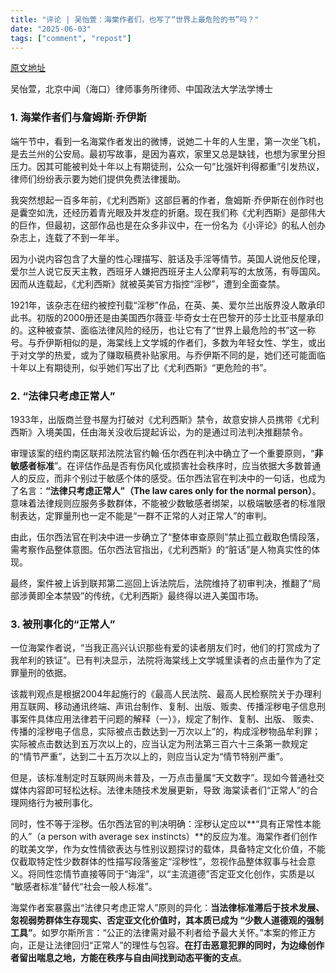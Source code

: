 ```yaml
---
title: "评论 | 吴怡萱：海棠作者们，也写了“世界上最危险的书”吗？" 
date: "2025-06-03"
tags: ["comment", "repost"] 
---
```


[原文地址](https://mp.weixin.qq.com/s/i_eEqnFL2MOAOtoqnVPj6A)

吴怡萱，北京中闻（海口）律师事务所律师、中国政法大学法学博士

### 1. 海棠作者们与詹姆斯·乔伊斯



端午节中，看到一名海棠作者发出的微博，说她二十年的人生里，第一次坐飞机，是去兰州的公安局。最初写故事，是因为喜欢，家里又总是缺钱，也想为家里分担压力。因其可能被判处十年以上有期徒刑，公众一句“比强奸判得都重”引发热议，律师们纷纷表示要为她们提供免费法律援助。

我突然想起一百多年前，《尤利西斯》这部巨著的作者，詹姆斯·乔伊斯在创作时也是囊空如洗，还经历着青光眼及并发症的折磨。现在我们称《尤利西斯》是部伟大的巨作，但最初，这部作品也是在众多非议中，在一份名为《小评论》的私人创办杂志上，连载了不到一年半。

因为小说内容包含了大量的性心理描写、脏话及手淫等情节。英国人说他反伦理，爱尔兰人说它反天主教，西班牙人嫌把西班牙主人公摩莉写的太放荡，有辱国风。因而从连载起，《尤利西斯》就被英美官方指控“淫秽”，遭到全面查禁。

1921年，该杂志在纽约被控刊载“淫秽”作品，在英、美、爱尔兰出版界没人敢承印此书。初版的2000册还是由美国西尔薇亚·毕奇女士在巴黎开的莎士比亚书屋承印的。这种被查禁、面临法律风险的经历，也让它有了“世界上最危险的书”这一称号。与乔伊斯相似的是，海棠线上文学城的作者们，多数为年轻女性、学生，或出于对文学的热爱，或为了赚取稿费补贴家用。与乔伊斯不同的是，她们还可能面临十年以上有期徒刑，似乎她们写出了比《尤利西斯》“更危险的书”。

### 2. “法律只考虑正常人”

1933年，出版商兰登书屋为打破对《尤利西斯》禁令，故意安排人员携带《尤利西斯》入境美国，任由海关没收后提起诉讼，为的是通过司法判决推翻禁令。

审理该案的纽约南区联邦法院法官约翰·伍尔西在判决中确立了一个重要原则，“**非敏感者标准**”。在评估作品是否有伤风化或损害社会秩序时，应当依据大多数普通人的反应，而非个别过于敏感个体的感受。伍尔西法官在判决中的一句话，也成为了名言：**“法律只考虑正常人”（The law cares only for the normal person）**。意味着法律规则应服务多数群体，不能被少数敏感者绑架，以极端敏感者的标准限制表达，定罪量刑也一定不能是“一群不正常的人对正常人”的审判。

由此，伍尔西法官在判决中进一步确立了“整体审查原则”禁止孤立截取色情段落，需考察作品整体意图。伍尔西法官指出，《尤利西斯》的“脏话”是人物真实性的体现。

最终，案件被上诉到联邦第二巡回上诉法院后，法院维持了初审判决，推翻了“局部涉黄即全本禁毁”的传统，《尤利西斯》最终得以进入美国市场。

### 3. 被刑事化的“正常人”

一位海棠作者说，“当我正高兴认识那些有爱的读者朋友们时，他们的打赏成为了我牟利的铁证”。已有判决显示，法院将海棠线上文学城里读者的点击量作为了定罪量刑的依据。

该裁判观点是根据2004年起施行的《最高人民法院、最高人民检察院关于办理利用互联网、移动通讯终端、声讯台制作、复制、出版、贩卖、传播淫秽电子信息刑事案件具体应用法律若干问题的解释（一）》，规定了制作、复制、出版、 贩卖、传播的淫秽电子信息，实际被点击数达到一万次以上”的，构成淫秽物品牟利罪；实际被点击数达到五万次以上的，应当认定为刑法第三百六十三条第一款规定的“情节严重”，达到二十五万次以上的，则应当认定为“情节特别严重”。

但是，该标准制定时互联网尚未普及，一万点击量属“天文数字”。现如今普通社交媒体内容即可轻松达标。法律未随技术发展更新，导致 海棠读者们“正常人”的合理网络行为被刑事化。

同时，性不等于淫秽。伍尔西法官的判决明确：淫秽认定应以**“具有正常性本能的人”（a person with average sex instincts）**的反应为准。海棠作者们创作的耽美文学，作为女性情欲表达与性别议题探讨的载体，具备特定文化价值，不能仅截取特定性少数群体的性描写段落鉴定“淫秽性”，忽视作品整体叙事与社会意义。将同性恋情节直接等同于“诲淫”，以“主流道德”否定亚文化创作，实质是以 “敏感者标准”替代“社会一般人标准”。

海棠作者案暴露出“法律只考虑正常人”原则的异化：**当法律标准滞后于技术发展、忽视弱势群体生存现实、否定亚文化价值时，其本质已成为 “少数人道德观的强制工具”**。如罗尔斯所言：“公正的法律需对最不利者给予最大关怀。”本案的修正方向，正是让法律回归“正常人”的理性与包容。**在打击恶意犯罪的同时，为边缘创作者留出喘息之地，方能在秩序与自由间找到动态平衡的支点**。
